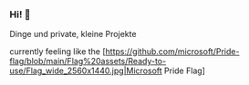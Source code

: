 ### Hi! 👋
Dinge und private, kleine Projekte

currently feeling like the [https://github.com/microsoft/Pride-flag/blob/main/Flag%20assets/Ready-to-use/Flag_wide_2560x1440.jpg|Microsoft Pride Flag]

<!--https://github.com/microsoft/Pride-flag/blob/main/Flag%20assets/Ready-to-use/Flag_wide_2560x1440.jpg
**ebsksjk/ebsksjk** is a ✨ _special_ ✨ repository because its `README.md` (this file) appears on your GitHub profile.

Here are some ideas to get you started:

- 🔭 I’m currently working on ...
- 🌱 I’m currently learning ...
- 👯 I’m looking to collaborate on ...
- 🤔 I’m looking for help with ...
- 💬 Ask me about ...
- 📫 How to reach me: ...
- 😄 Pronouns: ...
- ⚡ Fun fact: ...
-->
